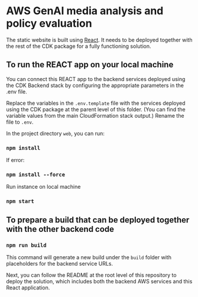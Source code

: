 # AWS GenAI media analysis and policy evaluation

The static website is built using [React](https://github.com/facebook/create-react-app). It needs to be deployed together with the rest of the CDK package for a fully functioning solution. 

## To run the REACT app on your local machine

You can connect this REACT app to the backend services deployed using the CDK Backend stack by configuring the appropriate parameters in the .env file.

Replace the variables in the `.env.template` file with the services deployed using the CDK package at the parent level of this folder. (You can find the variable values from the main CloudFormation stack output.) Rename the file to `.env`.

In the project directory `web`, you can run:
### `npm install`

If error:
### `npm install --force`

Run instance on local machine
### `npm start`

## To prepare a build that can be deployed together with the other backend code

### `npm run build`
This command will generate a new build under the `build` folder with placeholders for the backend service URLs.

Next, you can follow the README at the root level of this repository to deploy the solution, which includes both the backend AWS services and this React application.